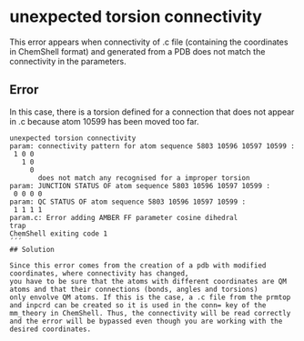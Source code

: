 # unexpected torsion connectivity

This error appears when connectivity of .c file (containing the coordinates in ChemShell format) and generated from a PDB does not match the connectivity in the parameters.

## Error
In this case, there is a torsion defined for a connection that does not appear in .c because atom 10599 has been moved too far.

```
unexpected torsion connectivity
param: connectivity pattern for atom sequence 5803 10596 10597 10599 :
 1 0 0
   1 0
     0
       does not match any recognised for a improper torsion
param: JUNCTION STATUS OF atom sequence 5803 10596 10597 10599 :
 0 0 0 0
param: QC STATUS OF atom sequence 5803 10596 10597 10599 :
 1 1 1 1
param.c: Error adding AMBER FF parameter cosine dihedral
trap
ChemShell exiting code 1
´´´
## Solution

Since this error comes from the creation of a pdb with modified coordinates, where connectivity has changed, 
you have to be sure that the atoms with different coordinates are QM atoms and that their connections (bonds, angles and torsions) 
only envolve QM atoms. If this is the case, a .c file from the prmtop and inpcrd can be created so it is used in the conn= key of the
mm_theory in ChemShell. Thus, the connectivity will be read correctly and the error will be bypassed even though you are working with the
desired coordinates.
